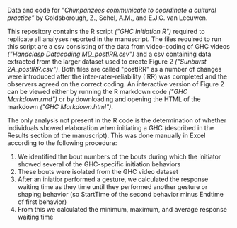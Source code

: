 Data and code for _"Chimpanzees communicate to coordinate a cultural practice"_ by Goldsborough, Z., Schel, A.M., and E.J.C. van Leeuwen.

This repository contains the R script _("GHC Initiation.R")_ required to replicate all analyses reported in the manuscript. The files required to run this script are a csv consisting of the data from video-coding of GHC videos _("Handclasp Datacoding MD_postIRR.csv")_ and a csv containing data extracted from the larger dataset used to create Figure 2 _("Sunburst 2A_postIRR.csv")_. Both files are called "postIRR" as a number of changes were introduced after the inter-rater-reliability (IRR) was completed and the observers agreed on the correct coding. An interactive version of Figure 2 can be viewed either by running the R markdown code _("GHC Markdown.rmd")_ or by downloading and opening the HTML of the markdown _("GHC Markdown.html")_. 

The only analysis not present in the R code is the determination of whether individuals showed elaboration when initiating a GHC (described in the Results section of the manuscript). This was done manually in Excel according to the following procedure: 

1. We identified the bout numbers of the bouts during which the initiator showed several of the GHC-specific initiation behaviors
2. These bouts were isolated from the GHC video dataset
3. After an iniatior performed a gesture, we calculated the response waiting time as they time until they performed another gesture or shaping behavior (so StartTime of the second behavior minus Endtime of first behavior)
4. From this we calculated the minimum, maximum, and average response waiting time
